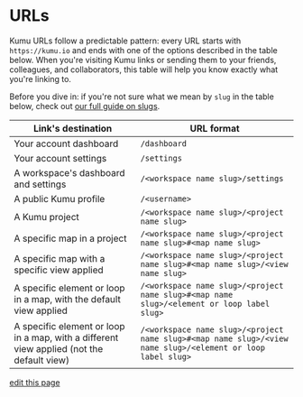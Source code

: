# URLs

Kumu URLs follow a predictable pattern: every URL starts with `https://kumu.io` and ends with one of the options described in the table below. When you're visiting Kumu links or sending them to your friends, colleagues, and collaborators, this table will help you know exactly what you're linking to.

Before you dive in: if you're not sure what we mean by `slug` in the table below, check out [our full guide on slugs](/guides/slugs.html).

| Link's destination | URL format |
| --- | --- |
| Your account dashboard | `/dashboard` |
| Your account settings | `/settings` |
| A workspace's dashboard and settings | `/<workspace name slug>/settings` |
| A public Kumu profile | `/<username>` |
| A Kumu project | `/<workspace name slug>/<project name slug>` |
| A specific map in a project | `/<workspace name slug>/<project name slug>#<map name slug>` |
| A specific map with a specific view applied | `/<workspace name slug>/<project name slug>#<map name slug>/<view name slug>` |
| A specific element or loop in a map, with the default view applied | `/<workspace name slug>/<project name slug>#<map name slug>/<element or loop label slug>` |
| A specific element or loop in a map, with a different view applied (not the default view) | `/<workspace name slug>/<project name slug>#<map name slug>/<view name slug>/<element or loop label slug>` |


<!-- TODO: ## URL Parameters -->
<!-- If/when we implement URL params that can pre-select control options, that will be documented here -->
<!-- Lightbox and Focus should be documented here -->


<span class="edit-link"><a href="https://github.com/kumu/docs/blob/master/guides/urls.md" target="_blank"><i class="fa fa-github"></i> edit this page</a></span>
